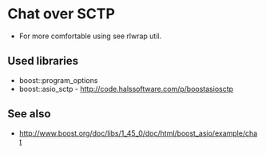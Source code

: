 
Chat over SCTP
==============

- For more comfortable using see rlwrap util.

Used libraries
---------------
- boost::program_options
- boost::asio_sctp - http://code.halssoftware.com/p/boostasiosctp

See also
----------

- http://www.boost.org/doc/libs/1_45_0/doc/html/boost_asio/example/chat

